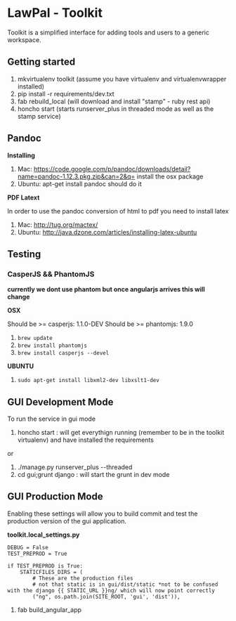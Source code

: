 LawPal - Toolkit
================

Toolkit is a simplified interface for adding tools and users to a generic
workspace.


Getting started
---------------

1. mkvirtualenv toolkit (assume you have virtualenv and virtualenvwrapper installed)
2. pip install -r requirements/dev.txt
3. fab rebuild_local (will download and install "stamp" - ruby rest api)
4. honcho start (starts runserver_plus in threaded mode as well as the stamp service)


Pandoc
------

__Installing__

1. Mac: https://code.google.com/p/pandoc/downloads/detail?name=pandoc-1.12.3.pkg.zip&can=2&q= install the osx package
2. Ubuntu: apt-get install pandoc should do it

__PDF Latext__

In order to use the pandoc conversion of html to pdf you need to install latex

1. Mac: http://tug.org/mactex/
2. Ubuntu: http://java.dzone.com/articles/installing-latex-ubuntu


Testing
-------

### CasperJS && PhantomJS ###

__currently we dont use phantom but once angularjs arrives this will change__

__OSX__

Should be >= casperjs: 1.1.0-DEV
Should be >= phantomjs: 1.9.0

1. ```brew update```
2. ```brew install phantomjs```
2. ```brew install casperjs --devel```


__UBUNTU__

1. ```sudo apt-get install libxml2-dev libxslt1-dev```


GUI Development Mode
--------------------

To run the service in gui mode

1. honcho start : will get everythign running (remember to be in the toolkit virtualenv) and have installed the requirements

or

1. ./manage.py runserver_plus --threaded
2. cd gui;grunt django : will start the grunt in dev mode


GUI Production Mode
-------------------

Enabling these settings will allow you to build commit and test the production
version of the gui application.


__toolkit.local_settings.py__

```
DEBUG = False
TEST_PREPROD = True

if TEST_PREPROD is True:
    STATICFILES_DIRS = (
        # These are the production files
        # not that static is in gui/dist/static *not to be confused with the django {{ STATIC_URL }}ng/ which will now point correctly
        ("ng", os.path.join(SITE_ROOT, 'gui', 'dist')),
```

1. fab build_angular_app

